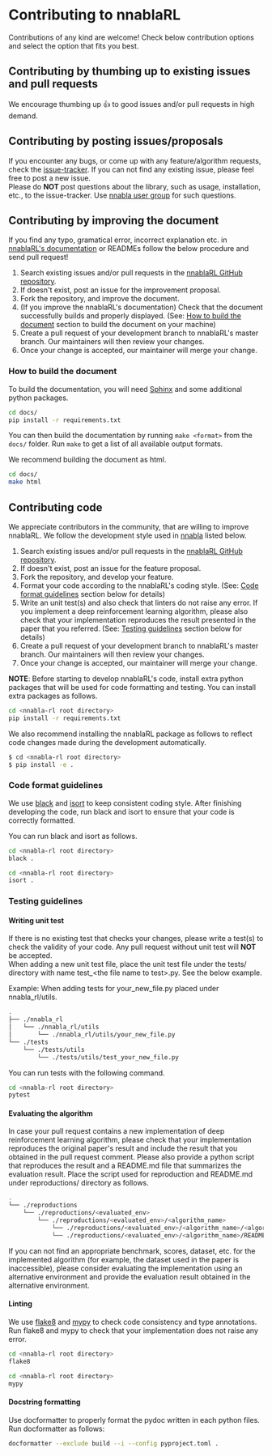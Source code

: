 # Contributing to nnablaRL

Contributions of any kind are welcome! Check below contribution options and select the option that fits you best.

## Contributing by thumbing up to existing issues and pull requests

We encourage thumbing up :+1: to good issues and/or pull requests in high demand.

## Contributing by posting issues/proposals

If you encounter any bugs, or come up with any feature/algorithm requests, check the [issue-tracker](https://github.com/sony/nnabla-rl/issues). If you can not find any existing issue, please feel free to post a new issue.  
Please do **NOT** post questions about the library, such as usage, installation, etc., to the issue-tracker. Use [nnabla user group](https://groups.google.com/forum/#!forum/nnabla) for such questions.

## Contributing by improving the document

If you find any typo, gramatical error, incorrect explanation etc. in [nnablaRL's documentation](https://github.com/sony/nnabla-rl/docs) or READMEs follow the below procedure and send pull request!

1. Search existing issues and/or pull requests in the [nnablaRL GitHub repository](https://github.com/sony/nnabla-rl).
2. If doesn't exist, post an issue for the improvement proposal.
3. Fork the repository, and improve the document.
4. (If you improve the nnablaRL's documentation) Check that the document successfully builds and properly displayed. (See: [How to build the document](#how-to-build-the-document) section to build the document on your machine)
5. Create a pull request of your development branch to nnablaRL's master branch. Our maintainers will then review your changes.
6. Once your change is accepted, our maintainer will merge your change.

### How to build the document

To build the documentation, you will need [Sphinx](http://www.sphinx-doc.org) and some additional python packages.

```sh
cd docs/
pip install -r requirements.txt
```

You can then build the documentation by running ``make <format>`` from the
``docs/`` folder. Run ``make`` to get a list of all available output formats.

We recommend building the document as html.

```sh
cd docs/
make html
```

## Contributing code

We appreciate contributors in the community, that are willing to improve nnablaRL. We follow the development style used in [nnabla](https://github.com/sony/nnabla) listed below.

1. Search existing issues and/or pull requests in the [nnablaRL GitHub repository](https://github.com/sony/nnabla-rl).
2. If doesn't exist, post an issue for the feature proposal.
3. Fork the repository, and develop your feature.
4. Format your code according to the nnablaRL's coding style. (See: [Code format guidelines](#code-format-guidelines) section below for details)
5. Write an unit test(s) and also check that linters do not raise any error. If you implement a deep reinforcement learning algorithm, please also check that your implementation reproduces the result presented in the paper that you referred. (See: [Testing guidelines](#testing-guidelines) section below for details)
6. Create a pull request of your development branch to nnablaRL's master branch. Our maintainers will then review your changes.
7. Once your change is accepted, our maintainer will merge your change.

**NOTE**: Before starting to develop nnablaRL's code, install extra python packages that will be used for code formatting and testing. You can install extra packages as follows.

```sh
cd <nnabla-rl root directory>
pip install -r requirements.txt
```

We also recommend installing the nnablaRL package as follows to reflect code changes made during the development automatically.

```sh
$ cd <nnabla-rl root directory>
$ pip install -e .
```

### Code format guidelines

We use [black](https://github.com/psf/black) and [isort](https://github.com/PyCQA/isort) to keep consistent coding style. After finishing developing the code, run black and isort to ensure that your code is correctly formatted.

You can run black and isort as follows.

```sh
cd <nnabla-rl root directory>
black .
```

```sh
cd <nnabla-rl root directory>
isort .
```

### Testing guidelines

#### Writing unit test

If there is no existing test that checks your changes, please write a test(s) to check the validity of your code. Any pull request without unit test will **NOT** be accepted.  
When adding a new unit test file, place the unit test file under the tests/ directory with name test_\<the file name to test\>.py. See the below example.

Example: When adding tests for your_new_file.py placed under nnabla_rl/utils.

```sh
.
├── ./nnabla_rl
│   └── ./nnabla_rl/utils
│       └── ./nnabla_rl/utils/your_new_file.py
└── ./tests
    └── ./tests/utils
        └── ./tests/utils/test_your_new_file.py
```

You can run tests with the following command.

```sh
cd <nnabla-rl root directory>
pytest
```

#### Evaluating the algorithm

In case your pull request contains a new implementation of deep reinforcement learning algorithm, please check that your implementation reproduces the original paper's result and include the result that you obtained in the pull request comment. Please also provide a python script that reproduces the result and a README.md file that summarizes the evaluation result. Place the script used for reproduction and README.md under reproductions/ directory as follows.


```sh
.
└── ./reproductions
    └── ./reproductions/<evaluated_env>
        └── ./reproductions/<evaluated_env>/<algorithm_name>
            └── ./reproductions/<evaluated_env>/<algorithm_name>/<algorithm_name>_reproduction.py
            └── ./reproductions/<evaluated_env>/<algorithm_name>/README.md
```

If you can not find an appropriate benchmark, scores, dataset, etc. for the implemented algorithm (for example, the dataset used in the paper is inaccessible), please consider evaluating the implementation using an alternative environment and provide the evaluation result obtained in the alternative environment.

#### Linting

We use [flake8](https://gitlab.com/pycqa/flake8) and [mypy](https://github.com/python/mypy) to check code consistency and type annotations. Run flake8 and mypy to check that your implementation does not raise any error.

```sh
cd <nnabla-rl root directory>
flake8
```

```sh
cd <nnabla-rl root directory>
mypy
```

#### Docstring formatting

Use docformatter to properly format the pydoc written in each python files.
Run docformatter as follows:

```sh
docformatter --exclude build --i --config pyproject.toml .
```